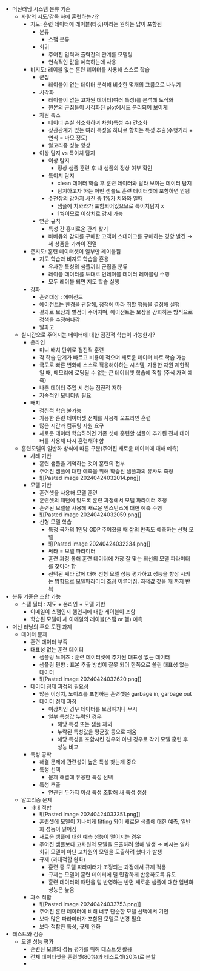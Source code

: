 - 머신러닝 시스템 분류 기준
	- 사람의 지도/감독 하에 훈련하는가?
		- 지도: 훈련 데이터에 레이블(타깃)이라는 원하는 답이 포함됨
			- 분류
				- 스팸 분류
			- 회귀
				- 주어진 입력과 출력간의 관계를 모델링
				- 연속적인 값을 예측하는데 사용
		- 비지도: 레이블 없는 훈련 데이터를 사용해 스스로 학습
			- 군집
				- 레이블이 없는 데이터 분석해 비슷한 몇개의 그룹으로 나누기
			- 시각화
				- 레이블이 없는 고차원 데이터(여러 특성)를 분석해 도식화
				- 원본의 군집들이 시각화된 plot에서도 분리되어 보이게
			- 차원 축소
				- 데이터 손실 최소화하며 차원(특성 수) 간소화
				- 상관관계가 있는 여러 특성을 하나로 합치는 특성 추출(주행거리 + 연식 = 마모 정도)
				- 알고리즘 성능 향상
			- 이상 탐지 vs 특이치 탐지
				- 이상 탐지
					- 정상 샘플 훈련 후 새 샘플의 정상 여부 확인
				- 특이치 탐지
					- clean 데이터 학습 후 훈련 데이터와 달라 보이는 데이터 탐지
					- 탐지하고자 하는 어떤 샘플도 훈련 데이터셋에 포함하면 안됨
				- 수천장의 강아지 사진 중 1%가 치와와 일때
					- 샘플에 치와와가 포함되어있으므로 특이치탐지 x
					- 1%이므로 이상치로 감지 가능
			- 연관 규칙
				- 특성 간 흥미로운 관계 찾기
				- 바베큐와 감자를 구매한 고객이 스테이크를 구매하는 경향 발견
				  → 세 상품을 가까이 진열
		- 준지도: 훈련 데이터셋이 일부만 레이블됨
			- 지도 학습과 비지도 학습을 혼용
				- 유사한 특성의 샘플끼리 군집을 분류
				- 레이블 데이터를 토대로 언레이블 데이터 레이블링 수행
				- 모두 레이블 되면 지도 학습 실행
		- 강화
			- 훈련대상 : 에이전트
			- 에이전트는 환경을 관찰해, 정책에 따라 취할 행동을 결정해 실행
			- 결과로 보상과 벌점이 주어지며, 에이전트는 보상을 강화하는 방식으로 정책을 수정해나감
			- 알파고
	- 실시간으로 주어지는 데이터에 대한 점진적 학습이 가능한가?
		- 온라인
			- 미니 배치 단위로 점진적 훈련
			- 각 학습 단계가 빠르고 비용이 적으며 새로운 데이터 바로 학습 가능
			- 극도로 빠른 변화에 스스로 적응해야하는 시스템, 가용한 자원 제한적일 때, 메모리에 로딩될 수 없는 큰 데이터셋 학습에 적합 (주식 가격 예측)
			- 나쁜 데이터 주입 시 성능 점진적 저하
			- 지속적인 모니터링 필요
		- 배치
			- 점진적 학습 불가능
			- 가용한 훈련 데이터셋 전체를 사용해 오프라인 훈련
			- 많은 시간과 컴퓨팅 자원 요구 
			- 새로운 데이터 학습하려면 기존 셋에 훈련할 샘플이 추가된 전체 데이터를 사용해 다시 훈련해야 함
	- 훈련모델의 일반화 방식에 따른 구분(주어진 새로운 데이터에 대해 예측)
		- 사례 기반
			- 훈련 샘플을 기억하는 것이 훈련의 전부
			- 주어진 샘플에 대한 예측을 위해 학습된 샘플과의 유사도 측정 
			- ![[Pasted image 20240424032014.png]]
		- 모델 기반
			- 훈련셋을 사용해 모델 훈련
			- 훈련셋의 패턴에 맞도록 훈련 과정에서 모델 파라미터 조정
			- 훈련된 모델을 사용해 새로운 인스턴스에 대한 예측 수행
			- ![[Pasted image 20240424032059.png]]
			- 선형 모델 학습
				- 특정 국가의 1인당 GDP 주어졌을 때 삶의 만족도 예측하는 선형 모델
				- ![[Pasted image 20240424032234.png]]
				- 쎄타 = 모델 파라미터
				- 훈련 과정 통해 훈련 데이터에 가장 잘 맞는 최선의 모델 파라미터를 찾아야 함
				- 선택된 쎄타 값에 대해 선형 모델 성능 평가하고 성능을 향상 시키는 방향으로 모델파라미터 조정 이루어짐. 최적값 찾을 때 까지 반복
- 분류 기준은 조합 가능
	- 스팸 필터 : 지도 + 온라인 + 모델 기반
		- 이메일이 스팸인지 햄인지에 대한 레이블이 포함
		- 학습된 모델이 새 이메일의 레이블(스팸 or 햄) 예측
- 머신 러닝의 주요 도전 과제
	- 데이터 문제
		- 훈련 데이터 부족
		- 대표성 없는 훈련 데이터
			- 샘플링 노이즈 : 훈련 데이터셋에 추가된 대표성 없는 데이터
			- 샘플링 편향 : 표본 추출 방법이 잘못 되어 한쪽으로 쏠린 대표성 없는 데이터
			- ![[Pasted image 20240424032620.png]]
		- 데이터 정제 과정의 필요성
			- 많은 이상치, 노이즈를 포함하는 훈련셋은 garbage in, garbage out
			- 데이터 정제 과정
				- 이상치인 경우 데이터를 보정하거나 무시
				- 일부 특성값 누락인 경우
					- 해당 특성 또는 샘플 제외
					- 누락된 특성값을 평균값 등으로 채움
					- 해당 특성을 포함시킨 경우와 아닌 경우로 각기 모델 훈련 후 성능 비교
		- 특성 공학
			- 해결 문제에 관련성이 높은 특성 찾는게 중요
			- 특성 선택
				- 문제 해결에 유용한 특성 선택
			- 특성 추출
				- 연관된 두가지 이상 특성 조합해 새 특성 생성
	- 알고리즘 문제
		- 과대 적합
			- ![[Pasted image 20240424033351.png]]
			- 훈련셋에 모델이 지나치게 fitting 되어 새로운 샘플에 대한 예측, 일반화 성능이 떨어짐
			- 새로운 샘플에 대한 예측 성능이 떨어지는 경우
			- 주어진 샘플보다 고차원의 모델을 도출하려 할때 발생
			  → 예시는 일차 회귀 모델이 아닌 고차원의 모델을 도출하려 했다가 발생
			- 규제 (과대적합 완화)
				- 훈련 중 모델 파라미터가 조정되는 과정에서 규제 적용
				- 규제는 모델이 훈련 데이터에 덜 민감하게 반응하도록 유도
				- 훈련 데이터의 패턴을 덜 반영하는 반면 새로운 샘플에 대한 일반화 성능은 높음
		- 과소 적합
			- ![[Pasted image 20240424033753.png]]
			- 주어진 훈련 데이터에 비해 너무 단순한 모델 선택에서 기인
			- 보다 많은 파라미터가 포함된 모델로 변경 필요
			- 보다 적합한 특성, 규제 완화
- 테스트와 검증
	- 모델 성능 평가
		- 훈련된 모델의 성능 평가를 위해 테스트셋 활용
		- 전체 데이터셋을 훈련셋(80%)과 테스트셋(20%)로 분할
		- 